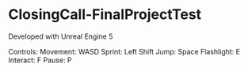 # ClosingCall-FinalProjectTest

Developed with Unreal Engine 5


Controls:
Movement: WASD
Sprint: Left Shift
Jump: Space
Flashlight: E
Interact: F
Pause: P
